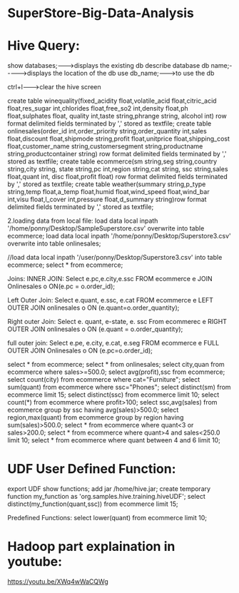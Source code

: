 # SuperStore-Big-Data-Analysis

# Hive Query:
show databases;--->displays the existing db
describe database db name;----->displays the location of the db
use db_name;--->to use the db

ctrl+l--->clear the hive screen



create table winequality(fixed_acidity float,volatile_acid float,citric_acid float,res_sugar int,chlorides float,free_so2 int,density float,ph float,sulphates float, quality int,taste string,phrange string, alcohol int) row format delimited fields terminated by ',' stored as textfile;
create table onlinesales(order_id int,order_priority string,order_quantity int,sales float,discount float,shipmode string,profit float,unitprice float,shipping_cost float,customer_name string,customersegment string,productname string,productcontainer string) row format delimited fields terminated by ',' stored as textfile;
create table ecommerce(sm string,seg string,country string,city string, state string,pc int,region string,cat string, ssc string,sales float,quant int, disc float,profit float) row format delimited fields terminated by ',' stored as textfile;
create table weather(summary string,p_type string,temp float,a_temp float,humid float,wind_speed float,wind_bar int,visu float,l_cover int,pressure float,d_summary string)row format delimited fields terminated by ',' stored as textfile;



2.loading data from local file:
load data local inpath '/home/ponny/Desktop/SampleSuperstore.csv' overwrite into table ecommerce;
load data local inpath '/home/ponny/Desktop/Superstore3.csv' overwrite into table onlinesales;


//load data local inpath '/user/ponny/Desktop/Superstore3.csv' into table ecommerce;
select * from ecommerce;




Joins:
INNER JOIN:
Select e.pc,e.city,e.ssc
FROM ecommerce e JOIN Onlinesales o
ON(e.pc = o.order_id);

Left Outer Join:
Select e.quant, e.ssc, e.cat
FROM ecommerce e
LEFT OUTER JOIN onlinesales o 
ON (e.quant=o.order_quantity);

Right outer Join:
Select e. quant, e-state, e. ssc
From ecommerec e
RIGHT OUTER JOIN onlinesales o
ON (e.quant = o.order_quantity);

full outer join:
Select e.pe, e.city, e.cat, e.seg
FROM ecommerce e
FULL OUTER JOIN Onlinesales o
ON (e.pc=o.order_id);


select * from ecommerce;
select * from onlinesales;
select city,quan from ecommerce where sales>=500.0;
select avg(profit),ssc from ecommerce;
select count(city) from ecommerce where cat="Furniture";
select sum(quant) from ecommerce where ssc="Phones";
select distinct(sm) from ecommerce limit 15;
select distinct(ssc) from ecommerce limit 10;
select count(*) from ecommerce where profit>100;
select ssc,avg(sales) from ecommerce group by ssc having avg(sales)>500.0;
select region,max(quant) from ecommerce group by region having sum(sales)>500.0;
select * from ecommerce  where quant<3 or sales>200.0; 
select * from ecommerce  where quant>4 and sales<250.0 limit 10;
select * from ecommerce  where quant between 4 and 6 limit 10; 



# UDF User Defined Function:

export UDF
show functions;
add jar /home/hive.jar; 
create temporary function my_function as 'org.samples.hive.training.hiveUDF';
select distinct(my_function(quant,ssc)) from ecommerce limit 15; 


Predefined Functions:
select lower(quant) from ecommerce limit 10;


# Hadoop part explaination in youtube:
https://youtu.be/XWq4wWaCQWg
